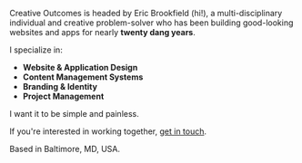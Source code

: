 Creative Outcomes is headed by Eric Brookfield (hi!), a multi-disciplinary individual and creative problem-solver who has been building good-looking websites and apps for nearly **twenty dang years**.

I specialize in:

- **Website & Application Design**
- **Content Management Systems**
- **Branding & Identity**
- **Project Management**

I want it to be simple and painless.

If you're interested in working together, [get in touch](mailto:hello@expectcreativeoutcomes.com).

Based in Baltimore, MD, USA.
